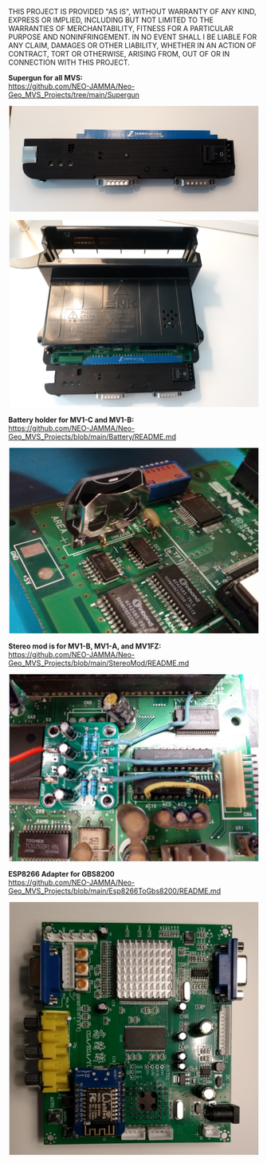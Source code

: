 THIS PROJECT IS PROVIDED "AS IS", WITHOUT WARRANTY OF ANY KIND, EXPRESS OR IMPLIED, INCLUDING BUT NOT LIMITED TO THE WARRANTIES OF MERCHANTABILITY, FITNESS FOR A PARTICULAR PURPOSE AND NONINFRINGEMENT. IN NO EVENT SHALL I BE LIABLE FOR ANY CLAIM, DAMAGES OR OTHER LIABILITY, WHETHER IN AN ACTION OF CONTRACT, TORT OR OTHERWISE, ARISING FROM, OUT OF OR IN CONNECTION WITH THIS PROJECT.

<b>Supergun for all MVS:</b><br>
https://github.com/NEO-JAMMA/Neo-Geo_MVS_Projects/tree/main/Supergun
<p align="center">
  <img  src="Supergun/Pictures/Assemble.jpg" width="500" />
</p>
<p align="center">
  <img  src="Supergun/Pictures/MV1-C.jpg" width="500" />
</p>

<b>Battery holder for MV1-C and MV1-B:</b><br>
https://github.com/NEO-JAMMA/Neo-Geo_MVS_Projects/blob/main/Battery/README.md
<p align="center">
  <img  src="Battery/Pictures/Solder_Vertical.jpg" width="500" />
</p>

<b>Stereo mod is for MV1-B, MV1-A, and MV1FZ:</b><br>
https://github.com/NEO-JAMMA/Neo-Geo_MVS_Projects/blob/main/StereoMod/README.md
<p align="center">
  <img  src="StereoMod/Pictures/MV1-B.jpg" width="500" />
</p>

<b>ESP8266 Adapter for GBS8200</b><br>
https://github.com/NEO-JAMMA/Neo-Geo_MVS_Projects/blob/main/Esp8266ToGbs8200/README.md
<p align="center">
  <img  src="Esp8266ToGbs8200/Pictures/Gbs8200.jpg" width="500" />
</p>
